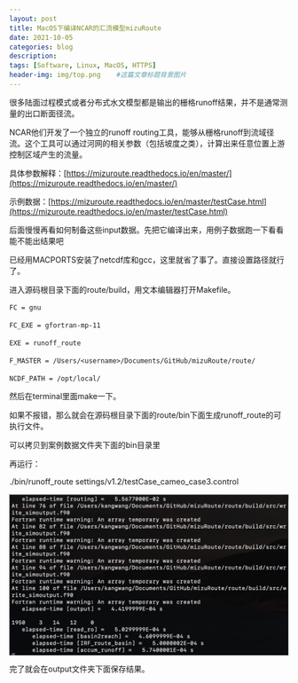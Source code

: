 ```yaml
---
layout: post
title: MacOS下编译NCAR的汇流模型mizuRoute
date: 2021-10-05
categories: blog
description: 
tags: [Software, Linux, MacOS, HTTPS]
header-img: img/top.png    #这篇文章标题背景图片
---
```


很多陆面过程模式或者分布式水文模型都是输出的栅格runoff结果，并不是通常测量的出口断面径流。

NCAR他们开发了一个独立的runoff routing工具，能够从栅格runoff到流域径流。这个工具可以通过河网的相关参数（包括坡度之类），计算出来任意位置上游控制区域产生的流量。

具体参数解释：[https://mizuroute.readthedocs.io/en/master/](https://mizuroute.readthedocs.io/en/master/)

示例数据：[https://mizuroute.readthedocs.io/en/master/testCase.html](https://mizuroute.readthedocs.io/en/master/testCase.html)

后面慢慢再看如何制备这些input数据。先把它编译出来，用例子数据跑一下看看能不能出结果吧

已经用MACPORTS安装了netcdf库和gcc，这里就省了事了。直接设置路径就行了。

进入源码根目录下面的route/build，用文本编辑器打开Makefile。

```
FC = gnu

FC_EXE = gfortran-mp-11

EXE = runoff_route

F_MASTER = /Users/<username>/Documents/GitHub/mizuRoute/route/

NCDF_PATH = /opt/local/
```

然后在terminal里面make一下。

如果不报错，那么就会在源码根目录下面的route/bin下面生成runoff_route的可执行文件。

可以拷贝到案例数据文件夹下面的bin目录里

再运行：

./bin/runoff_route settings/v1.2/testCase_cameo_case3.control

<center>
<p><img src="/img/WX20211005-165939@2x.png" align="center"></p>
</center>

完了就会在output文件夹下面保存结果。